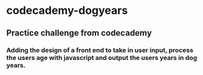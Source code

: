 # codecademy-dogyears

## Practice challenge from codecademy

### Adding the design of a front end to take in user input, process the users age with javascript and output the users years in dog years.
